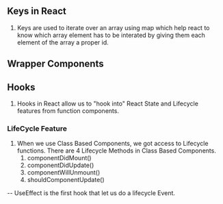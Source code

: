 ## Keys in React

1. Keys are used to iterate over an array using map which help react to know which array element has to be interated by giving them each element of the array a proper id. 


## Wrapper Components


## Hooks
1. Hooks in React allow us to "hook into" React State and Lifecycle features from function components.

### LifeCycle Feature
1. When we use Class Based Components, we got access to Lifecycle functions. 
    There are 4 Lifecycle Methods in Class Based Components. 
    1. componentDidMount()
    2. componentDidUpdate()
    3. componentWillUnmount()
    4. shouldComponentUpdate()

-- UseEffect is the first hook that let us do a lifecycle Event. 